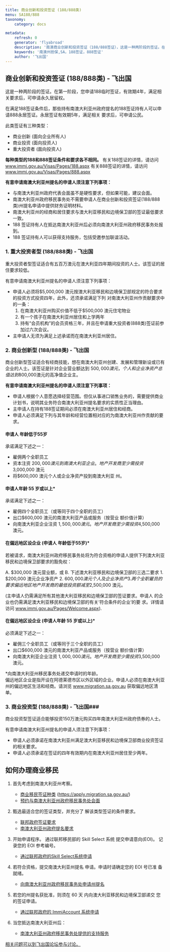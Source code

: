 ```yaml
---
title: 商业创新和投资签证 (188/888类)
menu: SA188/888
taxonomy:
    category: docs

metadata:
    refresh: 0
    generator: 'flyabroad'
    description: '南澳商业创新和投资签证（188/888签证），这是一种两阶段的签证。在第一阶段，您申请188临时签证，有效期4年，满足相关要求后，可申请永久居留权。'
    keywords: '南澳州担保,SA，188签证，888签证'
    author: '飞出国'
---
```


## 商业创新和投资签证 (188/888类)  - 飞出国 ##

这是一种两阶段的签证。在第一阶段，您申请188临时签证，有效期4年，满足相关要求后，可申请永久居留权。

在满足188签证条件后，那些持有南澳大利亚州政府提名的188签证持有人可以申请888永居签证。永居签证有效期5年，满足相关 要求后，可申请公民。

此类签证有三种类型：

- 商业创新 (面向企业所有人)
- 商业投资 (面向投资人)
- 重大投资者 (面向投资人)

**每种类型的188和888签证条件和要求各不相同。** 有关188签证的详情，请访问 www.immi.gov.au/Visas/Pages/188.aspx 有关888签证的详情，请访问 www.immi.gov.au/Visas/Pages/888.aspx

**有意申请南澳大利亚州提名的申请人须注意下列事项：**

- 与南澳大利亚州政府代表会面虽不是硬性要求，但如果可能，建议会面。
- 南澳大利亚州政府移民事务处不需要申请人在商业创新和投资签证(188/888类)州提名申请中提供财务证明材料。
- 南澳大利亚州的经商和居住要求与澳大利亚移民和边境保卫部的签证最低要求一致。
- 188 签证持有人在抵达南澳大利亚州后必须向南澳大利亚州政府移民事务处报到。
- 188 签证持有人可以获得支持服务，包括受邀参加联谊活动。


### 1. 重大投资者型 (188/888类)  - 飞出国 ###

重大投资者型签证适合有五百万澳元在澳大利亚四年期间投资的人士。该签证的居住要求较低。


有意申请南澳大利亚州提名的申请人须注意下列事项：

-	申请人必须将$5,000,000 澳元按澳大利亚移民和边境保卫部规定的符合要求的投资方式投资四年，此外，还须承诺满足下列 对南澳大利亚州作贡献要求中的一条：
	1.	在南澳大利亚州购买价值不低于$500,000 澳元住宅物业
	2.	有一个孩子在南澳大利亚州居住和上学两年
	3.	持有“会员机构”的会员资格三年，并且在申请重大投资者(888类)签证前参加过六次会议。
-	主申请人无须为满足上述承诺而在南澳大利亚州居住。


### 2. 商业创新型 (188/888类)  - 飞出国 ###

商业创新型签证适合有经商技能，想在南澳大利亚州创建、发展和管理新设或已有企业的人士。该签证是针对企业营业额达到
$500,000澳元，个人和企业净资产总值达到$800,000澳元的高净值企业主。 

**有意申请南澳大利亚州提名的申请人须注意下列事项：**

- 申请人根据个人意愿选择经营范围。但仅从事进口销售业务的，需要提供商业计划书，说明其业务符合南澳大利亚州提名要求的实质性正当理由。
- 主申请人在持有188签证期间必须在南澳大利亚州居住和经商。
- 申请人必须满足下列与其年龄和经营位置相对应的为南澳大利亚州作贡献的要求。

#### 申请人 年龄低于55岁 ####

承诺满足下述之一：

- 雇佣两个全职员工
- 资本注资 $200,000 澳元到南澳大利亚企业。地产开发 商至少需投资$3,000,000 澳元
- 将$600,000 澳元个人或企业净资产投到南澳大利亚 州。

#### 申请人年龄 55 岁或以上* ####

承诺满足下述之一：

-	雇佣四个全职员工（或等同于四个全职的员工）
-	出口$600,000 澳元的南澳大利亚产品或服务（按营业 额价值计算）
-	向南澳大利亚企业注资 $1,500,000 澳元。地产开发商 至少需投资$4,500,000 澳元。


#### 在偏远地区设企业 (申请人 年龄低于55岁)* ####

若被请求，南澳大利亚州政府移民事务处将为符合资格的申请人提供下列澳大利亚移民和边境保卫部要求的豁免权：

A.  $300,000 澳元营业额，或
B.  下述澳大利亚移民和边境保卫部的三选二要求
	1.	$200,000 澳元企业净资产
	2.	$600,000 澳元个人及企业净资产
	3.	两个全职雇员的要求 偏远地区地产开发商的最低投资额减至$2,500,000 澳元。

(主申请人仍需满足所有其他澳大利亚移民和边境保卫部的签证要求。申请人 的企业也仍需满足澳大利亚移民和边境保卫部的有关‘符合条件的企业’的要 求。详情请访问 www.immi.gov.au/Pages/Welcome.aspx).


#### 在偏远地区设企业 (申请人年龄 55 岁或以上)* ####

必须满足下述之一：

-	雇佣三个全职员工（或等同于三个全职的员工）
-	出口$600,000 澳元的南澳大利亚产品或服务（按营业 额价值计算）
- 向南澳大利亚企业注资 $1,000,000 澳元。地产开发商 至少需投资$3,500,000 澳元。

*向南澳大利亚州移民事务处递交申请时的年龄。  
偏远地区企业是指开设在阿德莱德市区以外区域的企业。申请人必须在南澳大利亚州的偏远地区生活和经商。请浏览 www.migration.sa.gov.au 获取偏远地区清单。

### 3. 商业投资型 (188/888类)  - 飞出国###

商业投资型签证适合能够投资150万澳元购买四年南澳大利亚州政府债券的人士。

有意申请南澳大利亚州提名的申请人须注意下列事项：

- 申请人必须承诺在南澳大利亚州满足澳大利亚移民和边境保卫部商业投资签证的相关要求。
- 申请人必须承诺在签证的四年有效期内在南澳大利亚州居住至少两年。


## 如何办理商业移民 ##

1. 首先考虑到南澳大利亚州考察。
    - [商业移民签证种类](http://migration.sa.gov.au/business-migrants/business-visa-options)
	(https://apply.migration.sa.gov.au/) 
    - [预约与南澳大利亚州政府移民事务处会面](https://apply.migration.sa.gov.au/)
2. 甄选最适合您的签证类型，并充分了 解该类型签证的条件要求。
    - [联邦政府签证要求](http://www.immi.gov.au/skilled/business/visa-options.htm)
    - [南澳大利亚州政府提名要求](http://migration.sa.gov.au/business-migrants/state-nomination)
3. 开始申请程序。
通过联邦移民部的 <span class="s40">Skill Select</span> 系统 提交申请意向<span class="s40">(EOI)</span>。
记录您的 <span class="s40">EOI</span> 参考编号。
    -  [通过联邦政府的Skill Select系统申请](http://www.immi.gov.au/skills/skillselect/)

4. 若符合资格，提交南澳大利亚州提名 申请。申请时请确定您的 <span class="s40">EOI</span> 号已准 备就绪。
    - [向南澳大利亚州政府移民事务处申请州提名](http://apply.migration.sa.gov.au/)
5. 若您的州提名获批准，则须在 <span class="s40">60</span> 天 内向澳大利亚移民和边境保卫部递交 您的签证申请。
   - [通过联邦政府的 ImmiAccount 系统申请](http://www.immi.gov.au/Services/Pages/immiaccount.aspx)
6. 当您抵达南澳大利亚州后：
   - [南澳大利亚州政府移民事务处提供的支持服务](http://migration.sa.gov.au/business-migrants/support-services)

[相关问题可以到飞出国论坛参与讨论。](http://bbs.fcgvisa.com/t/6935?target=_blank)